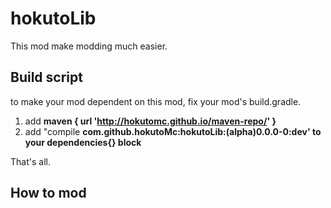 hokutoLib
=========

This mod make modding much easier.  

Build script
------------
to make your mod dependent on this mod, fix your mod's build.gradle.

1. add **maven { url 'http://hokutomc.github.io/maven-repo/' }**
2. add "compile **com.github.hokutoMc:hokutoLib:(alpha)0.0.0-0:dev' to your dependencies{} block**

That's all.

How to mod
-----------